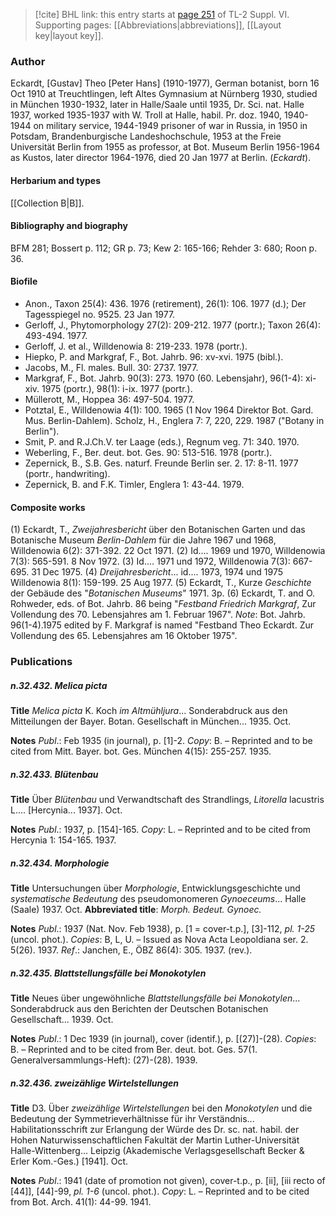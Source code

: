 > [!cite] BHL link: this entry starts at [page 251](https://www.biodiversitylibrary.org/item/103835#page/261/mode/1up) of TL-2 Suppl. VI.
> Supporting pages: [[Abbreviations|abbreviations]], [[Layout key|layout key]].

### Author

Eckardt, \[Gustav\] Theo \[Peter Hans\] (1910-1977), German botanist, born 16 Oct 1910 at Treuchtlingen, left Altes Gymnasium at Nürnberg 1930, studied in München 1930-1932, later in Halle/Saale until 1935, Dr. Sci. nat. Halle 1937, worked 1935-1937 with W. Troll at Halle, habil. Pr. doz. 1940, 1940-1944 on military service, 1944-1949 prisoner of war in Russia, in 1950 in Potsdam, Brandenburgische Landeshochschule, 1953 at the Freie Universität Berlin from 1955 as professor, at Bot. Museum Berlin 1956-1964 as Kustos, later director 1964-1976, died 20 Jan 1977 at Berlin. (*Eckardt*).

#### Herbarium and types

[[Collection B|B]].

#### Bibliography and biography

BFM 281; Bossert p. 112; GR p. 73; Kew 2: 165-166; Rehder 3: 680; Roon p. 36.

#### Biofile

- Anon., Taxon 25(4): 436. 1976 (retirement), 26(1): 106. 1977 (d.); Der Tagesspiegel no. 9525. 23 Jan 1977.
- Gerloff, J., Phytomorphology 27(2): 209-212. 1977 (portr.); Taxon 26(4): 493-494. 1977.
- Gerloff, J. et al., Willdenowia 8: 219-233. 1978 (portr.).
- Hiepko, P. and Markgraf, F., Bot. Jahrb. 96: xv-xvi. 1975 (bibl.).
- Jacobs, M., Fl. males. Bull. 30: 2737. 1977.
- Markgraf, F., Bot. Jahrb. 90(3): 273. 1970 (60. Lebensjahr), 96(1-4): xi-xiv. 1975 (portr.), 98(1): i-ix. 1977 (portr.).
- Müllerott, M., Hoppea 36: 497-504. 1977.
- Potztal, E., Willdenowia 4(1): 100. 1965 (1 Nov 1964 Direktor Bot. Gard. Mus. Berlin-Dahlem). Scholz, H., Englera 7: 7, 220, 229. 1987 ("Botany in Berlin").
- Smit, P. and R.J.Ch.V. ter Laage (eds.), Regnum veg. 71: 340. 1970.
- Weberling, F., Ber. deut. bot. Ges. 90: 513-516. 1978 (portr.).
- Zepernick, B., S.B. Ges. naturf. Freunde Berlin ser. 2. 17: 8-11. 1977 (portr., handwriting).
- Zepernick, B. and F.K. Timler, Englera 1: 43-44. 1979.

#### Composite works

(1) Eckardt, T., *Zweijahresbericht* über den Botanischen Garten und das Botanische Museum *Berlin-Dahlem* für die Jahre 1967 und 1968, Willdenowia 6(2): 371-392. 22 Oct 1971.
(2) Id.... 1969 und 1970, Willdenowia 7(3): 565-591. 8 Nov 1972.
(3) Id.... 1971 und 1972, Willdenowia 7(3): 667-695. 31 Dec 1975.
(4) *Dreijahresbericht*... id.... 1973, 1974 und 1975 Willdenowia 8(1): 159-199. 25 Aug 1977.
(5) Eckardt, T., Kurze *Geschichte* der Gebäude des "*Botanischen Museums*" 1971. 3p.
(6) Eckardt, T. and O. Rohweder, eds. of Bot. Jahrb. 86 being "*Festband Friedrich Markgraf*, Zur Vollendung des 70. Lebensjahres am 1. Februar 1967".
*Note*: Bot. Jahrb. 96(1-4).1975 edited by F. Markgraf is named "Festband Theo Eckardt. Zur Vollendung des 65. Lebensjahres am 16 Oktober 1975".

### Publications

##### n.32.432. Melica picta

**Title**
*Melica picta* K. Koch *im Altmühljura*... Sonderabdruck aus den Mitteilungen der Bayer. Botan. Gesellschaft in München... 1935. Oct.

**Notes**
*Publ*.: Feb 1935 (in journal), p. \[1\]-2. *Copy*: B. – Reprinted and to be cited from Mitt. Bayer. bot. Ges. München 4(15): 255-257. 1935.

##### n.32.433. Blütenbau

**Title**
Über *Blütenbau* und Verwandtschaft des Strandlings, *Litorella* lacustris L.... \[Hercynia... 1937\]. Oct.

**Notes**
*Publ*.: 1937, p. \[154\]-165. *Copy*: L. – Reprinted and to be cited from Hercynia 1: 154-165. 1937.

##### n.32.434. Morphologie

**Title**
Untersuchungen über *Morphologie*, Entwicklungsgeschichte und *systematische Bedeutung* des pseudomonomeren *Gynoeceums*... Halle (Saale) 1937. Oct.
**Abbreviated title**: *Morph. Bedeut. Gynoec.*

**Notes**
*Publ*.: 1937 (Nat. Nov. Feb 1938), p. \[1 = cover-t.p.\], \[3\]-112, *pl. 1-25* (uncol. phot.). *Copies*: B, L, U. – Issued as Nova Acta Leopoldiana ser. 2. 5(26). 1937.
*Ref*.: Janchen, E., ÖBZ 86(4): 305. 1937. (rev.).

##### n.32.435. Blattstellungsfälle bei Monokotylen

**Title**
Neues über ungewöhnliche *Blattstellungsfälle bei Monokotylen*... Sonderabdruck aus den Berichten der Deutschen Botanischen Gesellschaft... 1939. Oct.

**Notes**
*Publ*.: 1 Dec 1939 (in journal), cover (identif.), p. \[(27)\]-(28). *Copies*: B. – Reprinted and to be cited from Ber. deut. bot. Ges. 57(1. Generalversammlungs-Heft): (27)-(28). 1939.

##### n.32.436. zweizählige Wirtelstellungen

**Title**
D3. Über *zweizählige Wirtelstellungen* bei den *Monokotylen* und die Bedeutung der Symmetrieverhältnisse für ihr Verständnis... Habilitationsschrift zur Erlangung der Würde des Dr. sc. nat. habil. der Hohen Naturwissenschaftlichen Fakultät der Martin Luther-Universität Halle-Wittenberg... Leipzig (Akademische Verlagsgesellschaft Becker & Erler Kom.-Ges.) \[1941\]. Oct.

**Notes**
*Publ*.: 1941 (date of promotion not given), cover-t.p., p. \[ii\], \[iii recto of \[44\]\], \[44\]-99, *pl. 1-6* (uncol. phot.). *Copy*: L. – Reprinted and to be cited from Bot. Arch. 41(1): 44-99. 1941.

